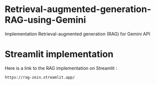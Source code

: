 # Retrieval-augmented-generation-RAG-using-Gemini
Implementation Retrieval-augmented generation (RAG)  for Gemini API

# Streamlit implementation
Here is a link to the RAG implementation on Streamlit : 

```
https://rag-zein.streamlit.app/
```
